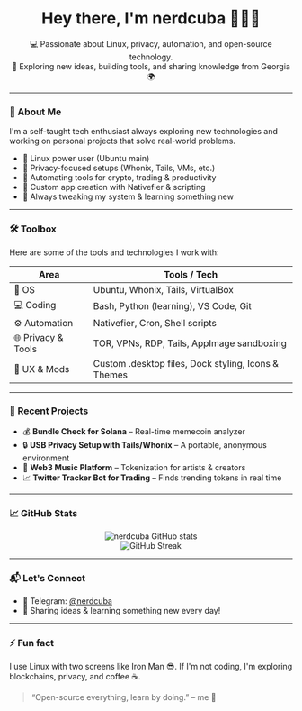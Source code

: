 <h1 align="center">Hey there, I'm nerdcuba 👋🇨🇺</h1>

<p align="center">
💻 Passionate about Linux, privacy, automation, and open-source technology.<br>
🚀 Exploring new ideas, building tools, and sharing knowledge from Georgia 🌍
</p>

---

### 🧠 About Me

I'm a self-taught tech enthusiast always exploring new technologies and working on personal projects that solve real-world problems.

- 🧩 Linux power user (Ubuntu main)
- 🔐 Privacy-focused setups (Whonix, Tails, VMs, etc.)
- 🧰 Automating tools for crypto, trading & productivity
- 💾 Custom app creation with Nativefier & scripting
- 🔧 Always tweaking my system & learning something new

---

### 🛠️ Toolbox

Here are some of the tools and technologies I work with:

| Area               | Tools / Tech                                         |
|--------------------|------------------------------------------------------|
| 🐧 OS               | Ubuntu, Whonix, Tails, VirtualBox                    |
| 💻 Coding           | Bash, Python (learning), VS Code, Git               |
| ⚙️ Automation       | Nativefier, Cron, Shell scripts                      |
| 🌐 Privacy & Tools  | TOR, VPNs, RDP, Tails, AppImage sandboxing          |
| 🎨 UX & Mods        | Custom .desktop files, Dock styling, Icons & Themes |

---

### 🚀 Recent Projects

- 💰 **Bundle Check for Solana** – Real-time memecoin analyzer  
- 🔒 **USB Privacy Setup with Tails/Whonix** – A portable, anonymous environment  
- 🎵 **Web3 Music Platform** – Tokenization for artists & creators  
- 📈 **Twitter Tracker Bot for Trading** – Finds trending tokens in real time
---

### 📈 GitHub Stats

<p align="center">
  <img src="https://github-readme-stats.vercel.app/api?username=nerdcuba&show_icons=true&theme=tokyonight" alt="nerdcuba GitHub stats" />
  <br>
  <img src="https://github-readme-streak-stats.herokuapp.com/?user=nerdcuba&theme=tokyonight" alt="GitHub Streak" />
</p>

---

### 📬 Let's Connect

- 💬 Telegram: [@nerdcuba](https://t.me/nerdcuba)
- 🧠 Sharing ideas & learning something new every day!

---

### ⚡ Fun fact

I use Linux with two screens like Iron Man 😎.
If I'm not coding, I'm exploring blockchains, privacy, and coffee ☕️.

> “Open-source everything, learn by doing.” – me 🙌
